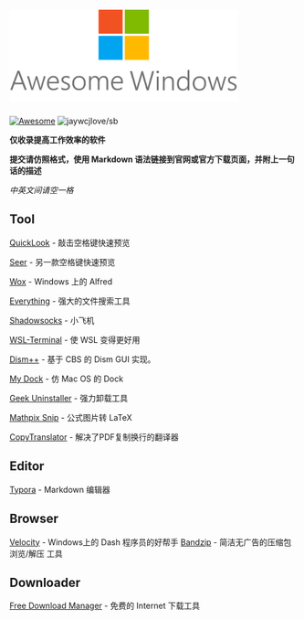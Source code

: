 # <img src="https://raw.githubusercontent.com/Awesome-Windows/Awesome/master/media/main-awesomeWindows.png" width="400" alt="awesome windows">

[![Awesome](https://cdn.rawgit.com/sindresorhus/awesome/d7305f38d29fed78fa85652e3a63e154dd8e8829/media/badge.svg)](https://github.com/sindresorhus/awesome) ![jaywcjlove/sb](https://jaywcjlove.github.io/sb/lang/chinese.svg)



**仅收录提高工作效率的软件**

**提交请仿照格式，使用 Markdown 语法链接到官网或官方下载页面，并附上一句话的描述**

*中英文间请空一格*




## Tool

[QuickLook](https://github.com/QL-Win/QuickLook/releases) - 敲击空格键快速预览

[Seer](http://www.1218.io/seer.html) - 另一款空格键快速预览

[Wox](http://www.wox.one/) - Windows 上的 Alfred

[Everything](https://www.voidtools.com/) - 强大的文件搜索工具

[Shadowsocks](https://github.com/shadowsocks/shadowsocks-windows) - 小飞机

[WSL-Terminal](https://github.com/goreliu/wsl-terminal/releases) - 使 WSL 变得更好用 

[Dism++](http://www.chuyu.me/zh-Hans/index.html)  - 基于 CBS 的 Dism GUI 实现。

[My Dock](https://pan.baidu.com/s/1i5CwGYh) -  仿 Mac OS 的 Dock

[Geek Uninstaller](https://geekuninstaller.com/download) - 强力卸载工具

[Mathpix Snip](https://mathpix.com/) - 公式图片转 LaTeX

[CopyTranslator](https://github.com/CopyTranslator/CopyTranslator/blob/master/README_zh.md) - 解决了PDF复制换行的翻译器

## Editor

[Typora](https://typora.io/) - Markdown 编辑器

## Browser

[Velocity](http://velocity.silverlakesoftware.com/) - Windows上的 Dash 程序员的好帮手
[Bandzip](http://www.bandisoft.com/bandizip/) - 简洁无广告的压缩包 浏览/解压 工具

## Downloader

[Free Download Manager](https://www.freedownloadmanager.org/zh/) - 免费的 Internet 下载工具
